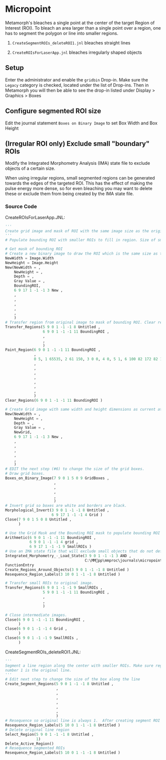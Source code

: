 Micropoint
==========
Metamorph's bleaches a single point at the center of the target 
Region of Interest (ROI).
To bleach an area larger than a single point over a region, one has
to segment the polygon or line into smaller regions.

1.  `CreateSegmentROIs_deleteROI1.jnl` bleaches straight lines

2.  `CreateROIsForLaserApp.jnl` bleaches irregularly shaped objects


Setup
-----
Enter the administrator and enable the `gridbin` Drop-in.
Make sure the `Legacy` category is checked, located under
the list of Drop-ins.  Then in Metamorph you will then be able to
see the drop-in listed under Display > Graphics > Boxes


Configure segmented ROI size
----------------------------
Edit the journal statement `Boxes on Binary Image` to set Box Width
and Box Height


(Irregular ROI only) Exclude small "boundary" ROIs
---------------------------------------------------
Modify the Integrated Morphometry Analysis (IMA) state file to
exclude objects of a certain size.

When using irregular regions, small segmented regions can be
generated towards the edges of the targeted ROI.  This has the
effect of making the pulse energy more dense, so for even bleaching
you may want to delete these or exclude them from being created
by the IMA state file.<!-- content below automatically generated by doc_jnl.py -->
### Source Code
CreateROIsForLaserApp.JNL:
```python
'''
Create grid image and mask of ROI with the same image size as the original.
'''
# Populate bounding ROI with smaller ROIs to fill in region. Size of smaller ROIs is determined by size of grid boxes define in "Boxes on Binary Image" step. 

# Get mask of bounding ROI
# Create a new binary image to draw the ROI which is the same size as the original. 
NewWidth = Image.Width
NewHeight = Image.Height
New(NewWidth = ,
    NewHeight = ,
    Depth = ,
    Gray Value = ,
    BoundingROI,
    6 9 17 1 -1 -1 3 New ,
    ,
    ,
    ,
    ,
    ,
    )
# Transfer region from original image to mask of bounding ROI. Clear region from original image. 
Transfer_Regions(5 9 0 1 -1 -1 8 Untitled ,
                 6 9 0 1 -1 -1 11 BoundingROI ,
                 ,
                 ,
                 )
Paint_Region(6 9 0 1 -1 -1 11 BoundingROI ,
             ,
             0 5, 1 65535, 2 61 150, 3 0 0, 4 0, 5 1, 6 100 82 172 82 170 82 169 82 167 82 166 81 165 81 164 81 162 81 161 80 160 80 159 79 158 79 157 79 156 78 155 77 154 77 153 76 153 76 152 75 152 74 151 74 151 73 150 72 150 72 150 72 150 71 150 71 150 70 150 69 151 69 151 68 152 67 152 67 153 66 153 66 154 65 155 64 156 64 157 64 158 63 159 63 160 62 161 62 162 62 164 62 165 61 166 61 167 61 169 61 170 61 171 61 172 61 173 61 175 61 176 62 177 62 178 62 180 62 181 63 182 63 183 64 184 64 185 64 186 65 187 66 188 66 189 67 189 67 190 68 190 69 191 69 191 70 192 71 192 71 192 71 192 72 192 72 192 73 192 74 191 74 191 75 190 76 190 76 189 77 189 77 188 78 187 79 186 79 185 79 184 80 183 80 182 81 181 81 180 81 178 81 177 82 176 82 175 82 173 82 172, 7 1,
             ,
             ,
             ,
             ,
             ,
             ,
             ,
             )
Clear_Regions(6 9 0 1 -1 -1 11 BoundingROI )

# Create Grid image with same width and height dimensions as current at start
New(NewWidth = ,
    NewHeight = ,
    Depth = ,
    Gray Value = ,
    NewGrid,
    6 9 17 1 -1 -1 3 New ,
    ,
    ,
    ,
    ,
    ,
    )
# EDIT the next step (#6) to change the size of the grid boxes. 
# Draw grid boxes.  
Boxes_on_Binary_Image(7 9 0 1 5 0 9 GridBoxes ,
                      ,
                      ,
                      ,
                      ,
                      )
# Invert grid so boxes are white and borders are black. 
Morphological_Invert(3 9 0 1 -1 -1 8 Untitled ,
                     6 9 17 1 -1 -1 4 Grid )
Close(7 9 0 1 5 0 8 Untitled ,
      )

# Use the Grid Mask and the Bounding ROI mask to populate bounding ROI with multiple regions. 
Arithmetic(6 9 0 1 -1 -1 11 BoundingROI ,
           6 9 0 1 -1 -1 4 grid ,
           6 9 17 1 -1 -1 9 SmallROIs )
# Use an IMA state file that will exclude small objects that do not define a full grid box at the edge of the object
Integrated_Morphometry_-_Load_State(3 9 0 1 -1 -1 3 AND ,
                                    C:\MMpp\mmproc\journals\micropoint\AreaGreaterThan1.IMA)
FunctionEntry
Create_Regions_Around_Objects(3 9 0 1 -1 -1 8 Untitled )
Resequence_Region_Labels(3 10 0 1 -1 -1 8 Untitled )

# Transfer small ROIs to original image. 
Transfer_Regions(6 9 0 1 -1 -1 9 SmallROIs ,
                 5 9 0 1 -1 -1 11 BoundingROI ,
                 ,
                 ,
                 )

# Close intermediate images. 
Close(6 9 0 1 -1 -1 11 BoundingROI ,
      )
Close(6 9 0 1 -1 -1 4 Grid ,
      )
Close(6 9 0 1 -1 -1 9 SmallROIs ,
      )
```

CreateSegmentROIs_deleteROI1.JNL:
```python
'''
Segment a line region along the center with smaller ROIs. Make sure region
number 1 is the original line.
'''
# Edit next step to change the size of the box along the line
Create_Segment_Regions(5 9 0 1 -1 -1 8 Untitled ,
                       ,
                       ,
                       ,
                       ,
                       ,
                       ,
                       )
# Resequence so original line is always 1.  After creating segment ROI you sometimes get two ROIs with same number, #1.
Resequence_Region_Labels(5 10 0 1 -1 -1 8 Untitled )
# Delete original line region
Select_Region(5 9 0 1 -1 -1 8 Untitled ,
              1)
Delete_Active_Region()
# Resequence segmented ROIs
Resequence_Region_Labels(5 10 0 1 -1 -1 8 Untitled )
```

